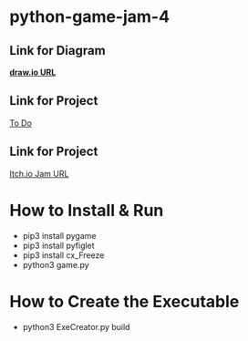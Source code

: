 # python-game-jam-4

## Link for Diagram
[**draw.io URL**](https://app.diagrams.net/#G1nsLd9JeE7rMO8jwjvZlMnjNApgCc7dCh)

## Link for Project
[To Do](https://github.com/users/marcelo-rg/projects/2/views/2)

## Link for Project
[Itch.io Jam URL](https://itch.io/jam/python-game-jam-4)

# How to Install & Run
- pip3 install pygame
- pip3 install pyfiglet
- pip3 install cx_Freeze
- python3 game.py

# How to Create the Executable
- python3 ExeCreator.py build
